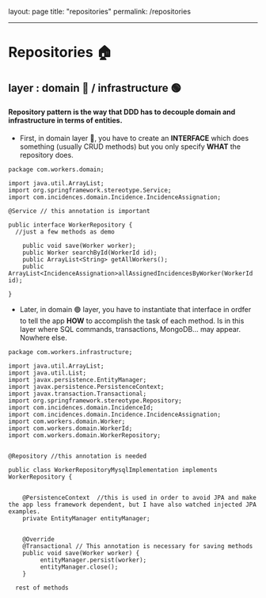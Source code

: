 layout: page
title: "repositories"
permalink: /repositories

----

# Repositories 🏠
## layer : domain 🔴 / infrastructure 🟢

#### Repository pattern is the way that DDD has to decouple domain and infrastructure in terms of entities.

- First, in domain layer 🔴, you have to create an **INTERFACE** which does something (usually CRUD methods) but you only specify **WHAT** the repository does.
```
package com.workers.domain;

import java.util.ArrayList;
import org.springframework.stereotype.Service;
import com.incidences.domain.Incidence.IncidenceAssignation;

@Service // this annotation is important

public interface WorkerRepository {
  //just a few methods as demo
  
	public void save(Worker worker);
	public Worker searchById(WorkerId id);
	public ArrayList<String> getAllWorkers();
	public ArrayList<IncidenceAssignation>allAssignedIncidencesByWorker(WorkerId id);
	
}
```

- Later, in domain 🟢 layer, you have to instantiate that interface in ordfer to tell the app **HOW** to accomplish the task of each method. Is in this layer where SQL commands, transactions, MongoDB... may appear. Nowhere else.


```
package com.workers.infrastructure;

import java.util.ArrayList;
import java.util.List;
import javax.persistence.EntityManager;
import javax.persistence.PersistenceContext;
import javax.transaction.Transactional;
import org.springframework.stereotype.Repository;
import com.incidences.domain.IncidenceId;
import com.incidences.domain.Incidence.IncidenceAssignation;
import com.workers.domain.Worker;
import com.workers.domain.WorkerId;
import com.workers.domain.WorkerRepository;


@Repository //this annotation is needed

public class WorkerRepositoryMysqlImplementation implements WorkerRepository {
	
 
	@PersistenceContext  //this is used in order to avoid JPA and make the app less framework dependent, but I have also watched injected JPA examples.
    private EntityManager entityManager;
	
	
	@Override
	@Transactional // This annotation is necessary for saving methods
	public void save(Worker worker) {
		 entityManager.persist(worker);
		 entityManager.close();
	}
  
  rest of methods

```

